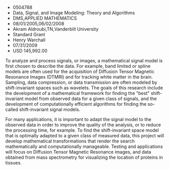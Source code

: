 
* 0504788
* Data, Signal, and Image Modeling: Theory and Algorithms
* DMS,APPLIED MATHEMATICS
* 08/01/2005,06/02/2008
* Akram Aldroubi,TN,Vanderbilt University
* Standard Grant
* Henry Warchall
* 07/31/2009
* USD 145,992.00

To analyze and process signals, or images, a mathematical signal model is first
chosen to describe the data. For example, band limited or spline models are
often used for the acquisition of Diffusion Tensor Magnetic Resonance Images
(DTMRI) and for tracking white matter in the brain. Sampling, data compression,
or data transmission are often modeled by shift-invariant spaces such as
wavelets. The goals of this research include the development of a mathematical
framework for finding the "best" shift-invariant model from observed data for a
given class of signals, and the development of computationally efficient
algorithms for finding the so-called shift-invariant signal models.

For many applications, it is important to adapt the signal model to the observed
data in order to improve the quality of the analysis, or to reduce the
processing time, for example. To find the shift-invariant space model that is
optimally adapted to a given class of measured data, this project will develop
mathematical transformations that render the search mathematically and
computationally manageable. Testing and applications will focus on Diffusion
Tensor Magnetic Resonance images, and data obtained from mass spectrometry for
visualizing the location of proteins in tissues.
